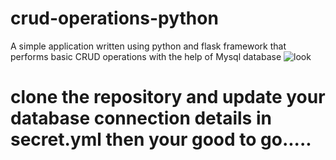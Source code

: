 # crud-operations-python
A simple application written using python and flask framework that performs basic CRUD operations with the help of Mysql database
![look](https://github.com/MadanRaj09/crud-operations-python/assets/100459944/b971fa28-6f8a-467e-bef2-5759611ab95d)


# clone the repository and update your database connection details in secret.yml then your good to go.....
